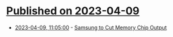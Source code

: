 # [Published on 2023-04-09](index.md)

* [2023-04-09, 11:05:00](https://soylentnews.org/article.pl?sid=23/04/08/1735257&from=rss) - [Samsung to Cut Memory Chip Output](https://soylentnews.org/article.pl?sid=23/04/08/1735257&from=rss)
